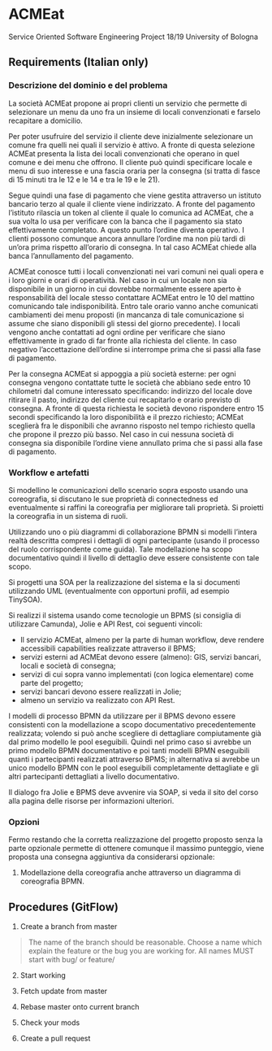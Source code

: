 
# ACMEat

 Service Oriented Software Engineering Project 18/19 University of Bologna

## Requirements (Italian only)

### Descrizione del dominio e del problema

La società ACMEat propone ai propri clienti un servizio che permette di selezionare un menu da uno fra un insieme di locali convenzionati e farselo recapitare a domicilio.


Per poter usufruire del servizio il cliente deve inizialmente selezionare un comune fra quelli nei quali il servizio è attivo. A fronte di questa selezione ACMEat presenta la lista dei locali convenzionati che operano in quel comune e dei menu che offrono. Il cliente può quindi specificare locale e menu di suo interesse e una fascia oraria per la consegna (si tratta di fasce di 15 minuti tra le 12 e le 14 e tra le 19 e le 21).

Segue quindi una fase di pagamento che viene gestita attraverso un istituto bancario terzo al quale il cliente viene indirizzato. A fronte del pagamento l’istituto rilascia un token al cliente il quale lo comunica ad ACMEat, che a sua volta lo usa per verificare con la banca che il pagamento sia stato effettivamente completato. A questo punto l’ordine diventa operativo. I clienti possono comunque ancora annullare l’ordine ma non più tardi di un’ora prima rispetto all’orario di consegna. In tal caso ACMEat chiede alla banca l’annullamento del pagamento.


ACMEat conosce tutti i locali convenzionati nei vari comuni nei quali opera e i loro giorni e orari di operatività. Nel caso in cui un locale non sia disponibile in un giorno in cui dovrebbe normalmente essere aperto è responsabilità del locale stesso contattare ACMEat entro le 10 del mattino comunicando tale indisponibilità. Entro tale orario vanno anche comunicati cambiamenti dei menu proposti (in mancanza di tale comunicazione si assume che siano disponibili gli stessi del giorno precedente). I locali vengono anche contattati ad ogni ordine per verificare che siano effettivamente in grado di far fronte alla richiesta del cliente. In caso negativo l’accettazione dell’ordine si interrompe prima che si passi alla fase di pagamento.


Per la consegna ACMEat si appoggia a più società esterne: per ogni consegna vengono contattate tutte le società che abbiano sede entro 10 chilometri dal comune interessato specificando: indirizzo del locale dove ritirare il pasto, indirizzo del cliente cui recapitarlo e orario previsto di consegna. A fronte di questa richiesta le società devono rispondere entro 15 secondi specificando la loro disponibilità e il prezzo richiesto; ACMEat sceglierà fra le disponibili che avranno risposto nel tempo richiesto quella che propone il prezzo più basso. Nel caso in cui nessuna società di consegna sia disponibile l’ordine viene annullato prima che si passi alla fase di pagamento.

### Workflow e artefatti

Si modellino le comunicazioni dello scenario sopra esposto usando una coreografia, si discutano le sue proprietà di connectedness ed eventualmente si raffini la coreografia per migliorare tali proprietà. Si proietti la coreografia in un sistema di ruoli.


Utilizzando uno o più diagrammi di collaborazione BPMN si modelli l’intera realtà descritta compresi i dettagli di ogni partecipante (usando il processo del ruolo corrispondente come guida). Tale modellazione ha scopo documentativo quindi il livello di dettaglio deve essere consistente con tale scopo.


Si progetti una SOA per la realizzazione del sistema e la si documenti utilizzando UML (eventualmente con opportuni profili, ad esempio TinySOA).


Si realizzi il sistema usando come tecnologie un BPMS (si consiglia di utilizzare Camunda), Jolie e API Rest, coi seguenti vincoli:

* Il servizio ACMEat, almeno per la parte di human workflow, deve rendere accessibili capabilities realizzate attraverso il BPMS;
* servizi esterni ad ACMEat devono essere (almeno): GIS, servizi bancari, locali e società di consegna;
* servizi di cui sopra vanno implementati (con logica elementare) come parte del progetto;
* servizi bancari devono essere realizzati in Jolie;
* almeno un servizio va realizzato con API Rest.

I modelli di processo BPMN da utilizzare per il BPMS devono essere consistenti con la modellazione a scopo documentativo precedentemente realizzata; volendo si può anche scegliere di dettagliare compiutamente già dal primo modello le pool eseguibili. Quindi nel primo caso si avrebbe un primo modello BPMN documentativo e poi tanti modelli BPMN eseguibili quanti i partecipanti realizzati attraverso BPMS; in alternativa si avrebbe un unico modello BPMN con le pool eseguibili completamente dettagliate e gli altri partecipanti dettagliati a livello documentativo.


Il dialogo fra Jolie e BPMS deve avvenire via SOAP, si veda il sito del corso alla pagina delle risorse per informazioni ulteriori.


### Opzioni
Fermo restando che la corretta realizzazione del progetto proposto senza la parte opzionale permette di ottenere comunque il massimo punteggio, viene proposta una consegna aggiuntiva da considerarsi opzionale:

1. Modellazione della coreografia anche attraverso un diagramma di coreografia BPMN.



<!-- ## Getting Started

These instructions will get you a copy of the project up and running on your local machine for development and testing purposes. See deployment for notes on how to deploy the project on a live system.

### Prerequisites

What things you need to install the software and how to install them

```
Give examples
```

### Installing

A step by step series of examples that tell you how to get a development env running

Say what the step will be

```
Give the example
```

And repeat

```
until finished
```

End with an example of getting some data out of the system or using it for a little demo -->


## Procedures (GitFlow)

1. Create a branch from master

>The name of the branch should be reasonable. Choose a name which explain the feature or the bug you are working for.
>All names MUST start with bug/ or feature/

2. Start working

3. Fetch update from master

4. Rebase master onto current branch

5. Check your mods

6. Create a pull request


<!-- ## Running the tests

Explain how to run the automated tests for this system

### Break down into end to end tests

Explain what these tests test and why

```
Give an example
```

### And coding style tests

Explain what these tests test and why

```
Give an example
```

## Deployment

Add additional notes about how to deploy this on a live system

## Built With

* [Dropwizard](http://www.dropwizard.io/1.0.2/docs/) - The web framework used
* [Maven](https://maven.apache.org/) - Dependency Management
* [ROME](https://rometools.github.io/rome/) - Used to generate RSS Feeds

## Contributing

Please read [CONTRIBUTING.md](https://gist.github.com/PurpleBooth/b24679402957c63ec426) for details on our code of conduct, and the process for submitting pull requests to us.

## Versioning

We use [SemVer](http://semver.org/) for versioning. For the versions available, see the [tags on this repository](https://github.com/your/project/tags).

## Authors

* **Billie Thompson** - *Initial work* - [PurpleBooth](https://github.com/PurpleBooth)

See also the list of [contributors](https://github.com/your/project/contributors) who participated in this project.

## License

This project is licensed under the MIT License - see the [LICENSE.md](LICENSE.md) file for details

## Acknowledgments

* Hat tip to anyone whose code was used
* Inspiration
* etc -->
